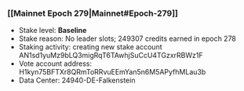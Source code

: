 ### [[Mainnet Epoch 279|Mainnet#Epoch-279]]
* Stake level: **Baseline**
* Stake reason: No leader slots; 249307 credits earned in epoch 278
* Staking activity: creating new stake account AN1sd1yuMz9bLQ3migRqT6TAwhjSuCcU4TGzxrRBWz1F
* Vote account address: H1kyn75BFTXr8QRmToRRvuEEmYan5n6M5APyfhMLau3b
* Data Center: 24940-DE-Falkenstein
